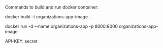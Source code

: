 Commands to build and run docker container:

docker build -t organizations-app-image .

docker run -d --name organizations-app -p 8000:8000 organizations-app-image

API-KEY: secret